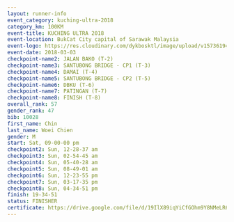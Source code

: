 ```yaml
--- 
layout: runner-info 
event_category: kuching-ultra-2018 
category_km: 100KM 
event-title: KUCHING ULTRA 2018 
event-location: BukCat City capital of Sarawak Malaysia 
event-logo: https://res.cloudinary.com/dykbosktl/image/upload/v1573619473/Logo/kuching-ultra-2018-logo_tlpvm5.png 
event-date: 2018-03-03 
checkpoint-name2: JALAN BAKO (T-2) 
checkpoint-name3: SANTUBONG BRIDGE - CP1 (T-3) 
checkpoint-name4: DAMAI (T-4) 
checkpoint-name5: SANTUBONG BRIDGE - CP2 (T-5) 
checkpoint-name6: DBKU (T-6) 
checkpoint-name7: PATINGAN (T-7) 
checkpoint-name8: FINISH (T-8) 
overall_rank: 57
gender_rank: 47
bib: 10028
first_name: Chin
last_name: Woei Chien
gender: M
start: Sat, 09-00-00 pm
checkpoint2: Sun, 12-28-37 am
checkpoint3: Sun, 02-54-45 am
checkpoint4: Sun, 05-40-28 am
checkpoint5: Sun, 08-49-01 am
checkpoint6: Sun, 12-23-55 pm
checkpoint7: Sun, 03-17-35 pm
checkpoint8: Sun, 04-34-51 pm
finish: 19-34-51
status: FINISHER
certificate: https://drive.google.com/file/d/19IlX89iqYiCfGOhm9Y8NMeLR6EHEcJ8E/view?usp=sharing
--- 
```

